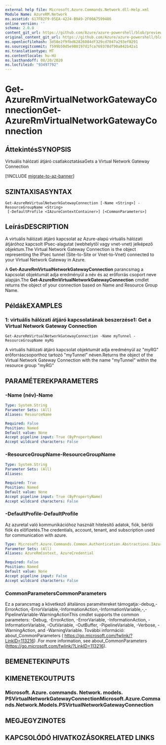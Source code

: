 ```yaml
---
external help file: Microsoft.Azure.Commands.Network.dll-Help.xml
Module Name: AzureRM.Network
ms.assetid: 617FB2F9-05EA-4224-B9A9-2F00A7599486
online version: ''
schema: 2.0.0
content_git_url: https://github.com/Azure/azure-powershell/blob/preview/src/ResourceManager/Network/Commands.Network/help/Get-AzureRmVirtualNetworkGatewayConnection.md
original_content_git_url: https://github.com/Azure/azure-powershell/blob/preview/src/ResourceManager/Network/Commands.Network/help/Get-AzureRmVirtualNetworkGatewayConnection.md
ms.openlocfilehash: 3d58e2f9fbd62826084df329cd7047a293ef0291
ms.sourcegitcommit: f599b50d5e980197d1fca769378df90a842b42a1
ms.translationtype: MT
ms.contentlocale: hu-HU
ms.lasthandoff: 08/20/2020
ms.locfileid: "93497792"
---
```

# <span data-ttu-id="8146d-101">Get-AzureRmVirtualNetworkGatewayConnection</span><span class="sxs-lookup"><span data-stu-id="8146d-101">Get-AzureRmVirtualNetworkGatewayConnection</span></span>

## <span data-ttu-id="8146d-102">Áttekintés</span><span class="sxs-lookup"><span data-stu-id="8146d-102">SYNOPSIS</span></span>
<span data-ttu-id="8146d-103">Virtuális hálózati átjáró csatlakoztatása</span><span class="sxs-lookup"><span data-stu-id="8146d-103">Gets a Virtual Network Gateway Connection</span></span>

[!INCLUDE [migrate-to-az-banner](../../includes/migrate-to-az-banner.md)]

## <span data-ttu-id="8146d-104">SZINTAXISA</span><span class="sxs-lookup"><span data-stu-id="8146d-104">SYNTAX</span></span>

```
Get-AzureRmVirtualNetworkGatewayConnection [-Name <String>] -ResourceGroupName <String>
 [-DefaultProfile <IAzureContextContainer>] [<CommonParameters>]
```

## <span data-ttu-id="8146d-105">Leírás</span><span class="sxs-lookup"><span data-stu-id="8146d-105">DESCRIPTION</span></span>
<span data-ttu-id="8146d-106">A virtuális hálózati átjáró kapcsolat az Azure-alapú virtuális hálózati átjáróhoz kapcsolt IPsec-alagutat (webhelytől vagy vnet-vnet) jelképező objektum.</span><span class="sxs-lookup"><span data-stu-id="8146d-106">The Virtual Network Gateway Connection is the object representing the IPsec tunnel (Site-to-Site or Vnet-to-Vnet) connected to your Virtual Network Gateway in Azure.</span></span>

<span data-ttu-id="8146d-107">A **Get-AzureRmVirtualNetworkGatewayConnection** parancsmag a kapcsolat objektumát adja eredményül a név és az erőforrás csoport neve alapján.</span><span class="sxs-lookup"><span data-stu-id="8146d-107">The **Get-AzureRmVirtualNetworkGatewayConnection** cmdlet returns the object of your connection based on Name and Resource Group Name.</span></span>

## <span data-ttu-id="8146d-108">Példák</span><span class="sxs-lookup"><span data-stu-id="8146d-108">EXAMPLES</span></span>

### <span data-ttu-id="8146d-109">1: virtuális hálózati átjáró kapcsolatának beszerzése</span><span class="sxs-lookup"><span data-stu-id="8146d-109">1: Get a Virtual Network Gateway Connection</span></span>
```
Get-AzureRmVirtualNetworkGatewayConnection -Name myTunnel -ResourceGroupName myRG
```

<span data-ttu-id="8146d-110">A virtuális hálózati átjáró kapcsolat objektumát adja eredményül az "myRG" erőforráscsoporthoz tartozó "myTunnel" néven.</span><span class="sxs-lookup"><span data-stu-id="8146d-110">Returns the object of the Virtual Network Gateway Connection with the name "myTunnel" within the resource group "myRG"</span></span>

## <span data-ttu-id="8146d-111">PARAMÉTEREK</span><span class="sxs-lookup"><span data-stu-id="8146d-111">PARAMETERS</span></span>

### <span data-ttu-id="8146d-112">-Name (név)</span><span class="sxs-lookup"><span data-stu-id="8146d-112">-Name</span></span>
```yaml
Type: System.String
Parameter Sets: (All)
Aliases: ResourceName

Required: False
Position: Named
Default value: None
Accept pipeline input: True (ByPropertyName)
Accept wildcard characters: False
```

### <span data-ttu-id="8146d-113">-ResourceGroupName</span><span class="sxs-lookup"><span data-stu-id="8146d-113">-ResourceGroupName</span></span>
```yaml
Type: System.String
Parameter Sets: (All)
Aliases: 

Required: True
Position: Named
Default value: None
Accept pipeline input: True (ByPropertyName)
Accept wildcard characters: False
```

### <span data-ttu-id="8146d-114">-DefaultProfile</span><span class="sxs-lookup"><span data-stu-id="8146d-114">-DefaultProfile</span></span>
<span data-ttu-id="8146d-115">Az azuretal való kommunikációhoz használt hitelesítő adatok, fiók, bérlői fiók és előfizetés.</span><span class="sxs-lookup"><span data-stu-id="8146d-115">The credentials, account, tenant, and subscription used for communication with azure.</span></span>

```yaml
Type: Microsoft.Azure.Commands.Common.Authentication.Abstractions.IAzureContextContainer
Parameter Sets: (All)
Aliases: AzureRmContext, AzureCredential

Required: False
Position: Named
Default value: None
Accept pipeline input: False
Accept wildcard characters: False
```

### <span data-ttu-id="8146d-116">CommonParameters</span><span class="sxs-lookup"><span data-stu-id="8146d-116">CommonParameters</span></span>
<span data-ttu-id="8146d-117">Ez a parancsmag a következő általános paramétereket támogatja:-debug,-ErrorAction,-ErrorVariable,-InformationAction,-InformationVariable,-,-PipelineVariable-WarningAction</span><span class="sxs-lookup"><span data-stu-id="8146d-117">This cmdlet supports the common parameters: -Debug, -ErrorAction, -ErrorVariable, -InformationAction, -InformationVariable, -OutVariable, -OutBuffer, -PipelineVariable, -Verbose, -WarningAction, and -WarningVariable.</span></span> <span data-ttu-id="8146d-118">További információ: about_CommonParameters ( https://go.microsoft.com/fwlink/?LinkID=113216) .</span><span class="sxs-lookup"><span data-stu-id="8146d-118">For more information, see about_CommonParameters (https://go.microsoft.com/fwlink/?LinkID=113216).</span></span>

## <span data-ttu-id="8146d-119">BEMENETEK</span><span class="sxs-lookup"><span data-stu-id="8146d-119">INPUTS</span></span>

## <span data-ttu-id="8146d-120">KIMENETEK</span><span class="sxs-lookup"><span data-stu-id="8146d-120">OUTPUTS</span></span>

### <span data-ttu-id="8146d-121">Microsoft. Azure. commands. Network. models. PSVirtualNetworkGatewayConnection</span><span class="sxs-lookup"><span data-stu-id="8146d-121">Microsoft.Azure.Commands.Network.Models.PSVirtualNetworkGatewayConnection</span></span>

## <span data-ttu-id="8146d-122">MEGJEGYZI</span><span class="sxs-lookup"><span data-stu-id="8146d-122">NOTES</span></span>

## <span data-ttu-id="8146d-123">KAPCSOLÓDÓ HIVATKOZÁSOK</span><span class="sxs-lookup"><span data-stu-id="8146d-123">RELATED LINKS</span></span>

